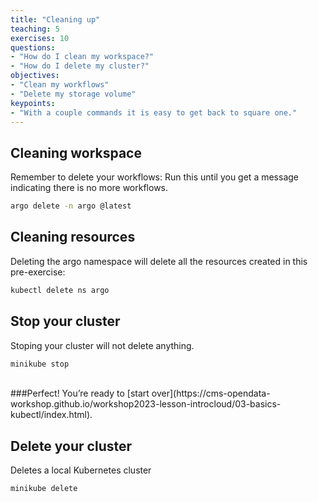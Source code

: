 ```yaml
---
title: "Cleaning up"
teaching: 5
exercises: 10
questions:
- "How do I clean my workspace?"
- "How do I delete my cluster?"
objectives:
- "Clean my workflows"
- "Delete my storage volume"
keypoints:
- "With a couple commands it is easy to get back to square one."
---
```



## Cleaning workspace

Remember to delete your workflows:
Run this until you get a message indicating there is no more workflows.

```bash
argo delete -n argo @latest
```

## Cleaning resources

Deleting the argo namespace will delete all the resources created in this pre-exercise:

```bash
kubectl delete ns argo
```

## Stop your cluster

Stoping your cluster will not delete anything.
```bash
minikube stop
```
<br/>
###Perfect! You’re ready to [start over](https://cms-opendata-workshop.github.io/workshop2023-lesson-introcloud/03-basics-kubectl/index.html).

## Delete your cluster

Deletes a local Kubernetes cluster
```bash
minikube delete
```
